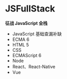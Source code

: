 # JSFullStack
**征战 JavaScript 全栈**

* JavaScript 基础查漏补缺
* ECMA 6
* HTML 5
* CSS
* ECMAScript 6
* Node
* React、React-Native
* Vue
